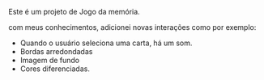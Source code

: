 Este é um projeto de Jogo da memória. 

com meus conhecimentos, adicionei novas interações como por exemplo:

- Quando o usuário seleciona uma carta, há um som.
- Bordas arredondadas
- Imagem de fundo
- Cores diferenciadas. 
